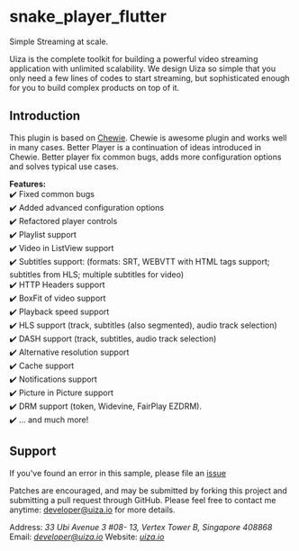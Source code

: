 # snake_player_flutter
Simple Streaming at scale.

Uiza is the complete toolkit for building a powerful video streaming application with unlimited scalability. We design Uiza so simple that you only need a few lines of codes to start streaming, but sophisticated enough for you to build complex products on top of it.

## Introduction[](https://pub.dev/packages/better_player#introduction)

This plugin is based on  [Chewie](https://github.com/brianegan/chewie). Chewie is awesome plugin and works well in many cases. Better Player is a continuation of ideas introduced in Chewie. Better player fix common bugs, adds more configuration options and solves typical use cases.

**Features:**  
✔️ Fixed common bugs  
✔️ Added advanced configuration options  
✔️ Refactored player controls  
✔️ Playlist support  
✔️ Video in ListView support  
✔️ Subtitles support: (formats: SRT, WEBVTT with HTML tags support; subtitles from HLS; multiple subtitles for video)  
✔️ HTTP Headers support  
✔️ BoxFit of video support  
✔️ Playback speed support  
✔️ HLS support (track, subtitles (also segmented), audio track selection)  
✔️ DASH support (track, subtitles, audio track selection)  
✔️ Alternative resolution support  
✔️ Cache support  
✔️ Notifications support  
✔️ Picture in Picture support  
✔️ DRM support (token, Widevine, FairPlay EZDRM).  
✔️ ... and much more!



## Support

If you've found an error in this sample, please file an  [issue](https://github.com/uizaio/snake.sdk.flutter-player/issues)

Patches are encouraged, and may be submitted by forking this project and submitting a pull request through GitHub. Please feel free to contact me anytime:  [developer@uiza.io](mailto:developer@uiza.io)  for more details.

Address:  _33 Ubi Avenue 3 #08- 13, Vertex Tower B, Singapore 408868_  Email:  _[developer@uiza.io](mailto:developer@uiza.io)_  Website:  _[uiza.io](https://uiza.io/)_